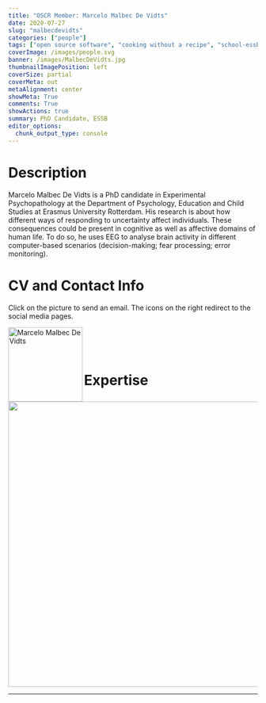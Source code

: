 ```yaml
---
title: "OSCR Member: Marcelo Malbec De Vidts"
date: 2020-07-27
slug: "malbecdevidts"
categories: ["people"]
tags: ["open source software", "cooking without a recipe", "school-essb"] # top categories + unique + school
coverImage: /images/people.svg
banner: /images/MalbecDeVidts.jpg
thumbnailImagePosition: left
coverSize: partial
coverMeta: out
metaAlignment: center
showMeta: True
comments: True
showActions: true
summary: PhD Candidate, ESSB
editor_options: 
  chunk_output_type: console
---
```




# Description

Marcelo Malbec De Vidts is a PhD candidate in Experimental Psychopathology at the Department of Psychology, Education and Child Studies at Erasmus University Rotterdam. His research is about how different ways of responding to uncertainty affect individuals. These consequences could be present in cognitive as well as affective domains of human life. To do so, he uses EEG to analyse brain activity in different computer-based scenarios (decision-making; fear processing; error monitoring).

# CV and Contact Info

Click on the picture to send an email. The icons on the right redirect to the social media pages.

<!-- EMAIL -->
<p>
  <a href="mailto:malbecdevidts@essb.eur.nl">
  <img border="0" alt="Marcelo Malbec De Vidts" src="/images/MalbecDeVidts.jpg" width="150" height="150" align="left">
  </a>
</p>

<!-- RESEARCHGATE -->
<p align="center">
  <a href="https://www.researchgate.net/profile/Marcelo_Malbec" class="ai ai-researchgate fa-2x" style="color:#000000;">
  </a>
</p>

<BR><BR><BR>

# Expertise

<img src="{{< blogdown/postref >}}index_files/figure-html/radarPlot-1.png" width="576" />

***


